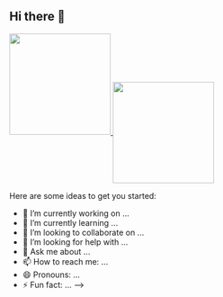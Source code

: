 ## Hi there 👋

<a href="https://github.com/lipooliveira">
    <img loading="lazy" height="180em" src="https://github-readme-stats.vercel.app/api/top-langs/?username=toninhobaianor&layout=compact&langs_count=7&theme=dracula"/>
    <img align="center" src="https://github-readme-stats.vercel.app/api?username=toninhobaianor&show_icons=true&theme=dracula" height="180em"/>
  </a>

Here are some ideas to get you started:

- 🔭 I’m currently working on ...
- 🌱 I’m currently learning ...
- 👯 I’m looking to collaborate on ...
- 🤔 I’m looking for help with ...
- 💬 Ask me about ...
- 📫 How to reach me: ...
- 😄 Pronouns: ...
- ⚡ Fun fact: ...
-->
